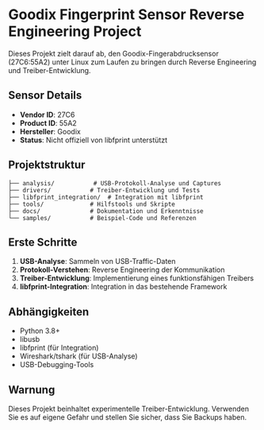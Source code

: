 # Goodix Fingerprint Sensor Reverse Engineering Project

Dieses Projekt zielt darauf ab, den Goodix-Fingerabdrucksensor (27C6:55A2) unter Linux zum Laufen zu bringen durch Reverse Engineering und Treiber-Entwicklung.

## Sensor Details
- **Vendor ID**: 27C6
- **Product ID**: 55A2
- **Hersteller**: Goodix
- **Status**: Nicht offiziell von libfprint unterstützt

## Projektstruktur

```
├── analysis/           # USB-Protokoll-Analyse und Captures
├── drivers/           # Treiber-Entwicklung und Tests
├── libfprint_integration/  # Integration mit libfprint
├── tools/             # Hilfstools und Skripte
├── docs/              # Dokumentation und Erkenntnisse
└── samples/           # Beispiel-Code und Referenzen
```

## Erste Schritte

1. **USB-Analyse**: Sammeln von USB-Traffic-Daten
2. **Protokoll-Verstehen**: Reverse Engineering der Kommunikation
3. **Treiber-Entwicklung**: Implementierung eines funktionsfähigen Treibers
4. **libfprint-Integration**: Integration in das bestehende Framework

## Abhängigkeiten

- Python 3.8+
- libusb
- libfprint (für Integration)
- Wireshark/tshark (für USB-Analyse)
- USB-Debugging-Tools

## Warnung

Dieses Projekt beinhaltet experimentelle Treiber-Entwicklung. Verwenden Sie es auf eigene Gefahr und stellen Sie sicher, dass Sie Backups haben.
